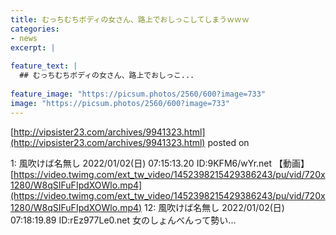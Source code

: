 ```yaml
---
title: むっちむちボディの女さん、路上でおしっこしてしまうｗｗｗ
categories:
- news
excerpt: |
  
feature_text: |
  ## むっちむちボディの女さん、路上でおしっこ...
  
feature_image: "https://picsum.photos/2560/600?image=733"
image: "https://picsum.photos/2560/600?image=733"
---
```


[http://vipsister23.com/archives/9941323.html](http://vipsister23.com/archives/9941323.html)
posted on 

<!--more-->

1: 風吹けば名無し 2022/01/02(日) 07:15:13.20 ID:9KFM6/wYr.net 【動画】 [https://video.twimg.com/ext_tw_video/1452398215429386243/pu/vid/720x1280/W8qSIFuFIpdXOWlo.mp4](https://video.twimg.com/ext_tw_video/1452398215429386243/pu/vid/720x1280/W8qSIFuFIpdXOWlo.mp4) 12: 風吹けば名無し 2022/01/02(日) 07:18:19.89 ID:rEz977Le0.net 女のしょんべんって勢い...
